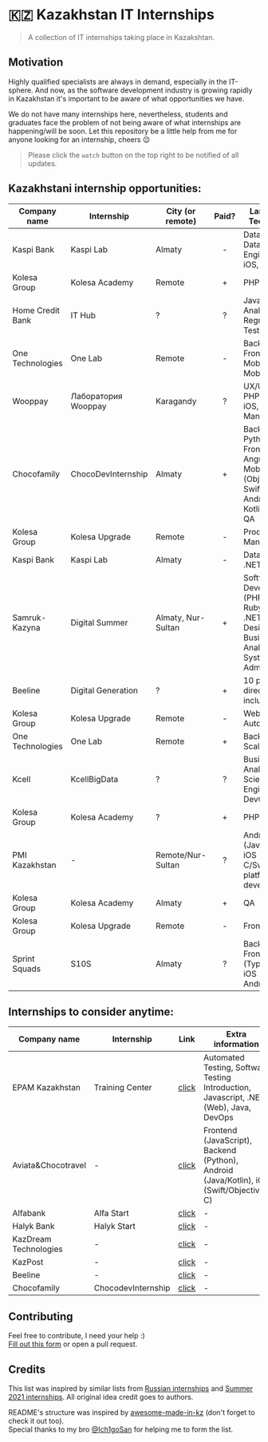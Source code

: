 # 🇰🇿 Kazakhstan IT Internships

> A collection of IT internships taking place in Kazakshtan.

## Motivation

Highly qualified specialists are always in demand, especially in the IT-sphere. And now, as the software development industry is growing rapidly in Kazakhstan it's important to be aware of what opportunities we have.

We do not have many internships here, nevertheless, students and graduates face the problem of not being aware of what internships are happening/will be soon. Let this repository be a little help from me for anyone looking for an internship, cheers 😉

> Please click the `watch` button on the top right to be notified of all updates. 

## Kazakhstani internship opportunities:

| Company name     | Internship          | City (or remote) | Paid? | Languages & Technologies                             | Deadline   | Link                                         |
| ---------------- | ------------------- | ---------------- | :---: | ---------------------------------------------------- | ---------- | -------------------------------------------- |
| Kaspi Bank       | Kaspi Lab           | Almaty           |   -   | Data Science, Data Engineering, iOS, Android         | 25.03.2020 | [click](https://lab.kaspi.kz/)               |
| Kolesa Group     | Kolesa Academy      | Remote           |   +   | PHP                                                  | 09.11.2020 | [click](https://job.kolesa.kz/academy)       |
| Home Credit Bank | IT Hub              | ?                |   ?   | Java, Data Analytics, Regression Testing             | 15.11.2020 | [click](https://promo.homecredit.kz/ithub/)  |
| One Technologies | One Lab             | Remote           |   -   | Backend Go, Frontend Web, Mobile iOS, Mobile Android | 27.11.2020 | [click](https://lab.one.kz/)                 |
| Wooppay          | Лаборатория Wooppay | Karagandy        |   ?   | UX/UI Design, PHP, Mobile iOS, Project Management    | ?          | [click](https://landing.wooppay.com/academy) |
| Chocofamily      | ChocoDevInternship  | Almaty  |   +   | Backend (PHP, Python), Frontend (JS, Angular, VUE), Mobile iOS (Objective-C, Swift), Mobile Android (Java, Kotlin), DevOps, QA         | 17.12.2020 | [click](https://chocofamily.kz/internship) |
| Kolesa Group      | Kolesa Upgrade  | Remote  |   -   |  Product Management  | 08.02.2021 | [click](https://upgrade.kolesa.group/management) |
| Kaspi Bank       | Kaspi Lab           | Almaty           |   -   | Data Science, .NET, Java                             | 22.02.2021 | [click](https://lab.kaspi.kz/)               |
| Samruk-Kazyna    | Digital Summer    | Almaty, Nur-Sultan |   +   | Software Development (PHP, Python, Ruby, Node.js, .NET), UX/UI Design, Business/Data Analytics, System/Network Administration | 31.03.2021 | [click](https://digital-summer.sk.kz/ru/page/about) |
| Beeline    | Digital Generation    | ? |   +   | 10 professional directions (IT included)  | ? (previous year - 15.05.2020 | [click](https://www.linkedin.com/feed/update/urn:li:activity:6778274442947760128/)/[previous year](https://beeline.kz/ru/hr/internship-at-beeline) |
| Kolesa Group      | Kolesa Upgrade  | Remote  |   -   |  Web QA Automation  | 26.04.2021 | [click](https://upgrade.kolesa.group/) |
| One Technologies  | One Lab         | Remote  |   +   | Backend (Go, Scala, Java) | 17.05.2021 | [click](https://lab.one.kz) |
| Kcell  | KcellBigData | ? | ? | Business Analytics, Data Science, Data Engineering, DevOps | 09.05.2021 | [click](https://www.linkedin.com/feed/update/urn:li:activity:6795888432456454144) |
| Kolesa Group | Kolesa Academy  | ?  |   +   |  PHP  | 23.06.2021 | [click](https://job.kolesa.kz/academy) |
| PMI Kazakhstan | -  | Remote/Nur-Sultan  |   ?   |  Android (Java/Kotlin), iOS (Objective-C/Swift), Cross-platform mobile development  | 10.06.2021 | [click](http://pmiqaz.org/) |
| Kolesa Group | Kolesa Academy | Almaty |   +   |  QA  | 22.08.2021 | [click](https://job.kolesa.kz/academy#qa-vacancy) |
| Kolesa Group | Kolesa Upgrade | Remote |   -   |  Frontend  | 10.09.2021 | [click](https://upgrade.kolesa.group/frontend) |       
| Sprint Squads | S10S | Almaty |   ?   |  Backend (Go), Frontend (Typescript), iOS (Swift), Android (Kotlin)   | 01.10.2021 | [click](https://sprintsquads.com/blog/sprint-squads-otkryvaet-ezhegodnyy-nabor-na-stazhirovku) |     

## Internships to consider anytime:

| Company name          | Internship          | Link                                                                                                                        | Extra information
| --------------------- | ------------------- | --------------------------------------------------------------------------------------------------------------------------- | ---- |
| EPAM Kazakhstan       | Training Center     | [click](https://training.epam.kz/#!/Home?lang=ru&City=203,44,43) | Automated Testing, Software Testing Introduction, Javascript, .NET (Web), Java, DevOps |
| Aviata&Chocotravel    | -             | [click](https://www.notion.so/Aviata-Chocotravel-62a81371cd534d5ab4b35fceee1b74ac) | Frontend (JavaScript), Backend (Python), Android (Java/Kotlin), iOS (Swift/Objective-C) |
| Alfabank              | Alfa Start          | [click](https://alfabank.kz/footer/hr/alfastart)                                                                            | - |
| Halyk Bank            | Halyk Start         | [click](https://bluescreen.kz/digital-kazakhstan/oplachivaemaja-stazhirovka-dlja-studentov-it-specialnostej-ot-halyk-bank/) | - |
| KazDream Technologies | -                   | [click](https://kazdream.kz/en/join/)                                                                                       | - |
| KazPost               | -                   | [click](https://www.kazpost.kz/ru/internship)                                                                               | - |
| Beeline               | -                   | [click](https://beeline.kz/ru/hr/internship)                                                                                | - |
| Chocofamily           | ChocodevInternship | [click](https://chocofamily.kz/ourinternship)                                                                               | - |

## Contributing

Feel free to contribute, I need your help :)  
[Fill out this form](https://forms.gle/8CKj1K33m3iDAZNF6) or open a pull request.

## Credits

This list was inspired by similar lists from [Russian internships](https://github.com/MrHakimov/russian-internships) and [Summer 2021 internships](https://github.com/Pitt-CSC/Summer2021-Internships). All original idea credit goes to authors.

README's structure was inspired by [awesome-made-in-kz](https://github.com/nugmanoff/awesome-made-in-kz) (don't forget to check it out too).  
Special thanks to my bro [@Ich1goSan](https://github.com/Ich1goSan) for helping me to form the list.
